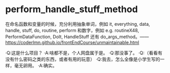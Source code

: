 # perform_handle_stuff_method

在命名函数和变量的时候，充分利用抽象单词，例如 it, everything, data, handle, stuff, do, routine, perform 和数字，例如 e.g. routineX48, PerformDataFunction, DoIt, HandleStuff 还有 do_args_method。——https://coderlmn.github.io/frontEndCourse/unmaintainable.html

·Q:这是什么项目？
·A:啥都不是，个人网盘属于是。
·Q:那没事了。
·Q:（看看有没有什么密码之类的东西，或者有用的玩意）
·Q:我去，怎么全像是小学生写的一样，毫无卵用。
·A:确实。
